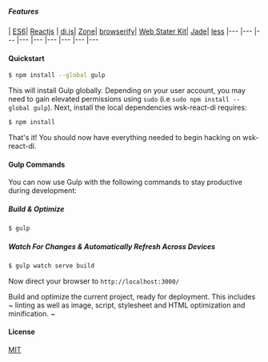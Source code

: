 ##### Features
| [ES6](https://github.com/sebmck/6to5)| [Reactjs](http://facebook.github.io/react/index.html) | [di.js](https://github.com/angular/di.js#d6d42e10727b30d8a9d8d3277fb8a6d40f6ad251)| [Zone](https://github.com/angular/zone.js#74947b6f509b)| [browserify](http://browserify.org/)| [Web Stater Kit](https://github.com/google/web-starter-kit)| [Jade](http://jade-lang.com/)| [less](http://lesscss.org/) 
|--- |--- |--- |--- |--- |--- |--- |--- |---


#### Quickstart

```sh
$ npm install --global gulp
```

This will install Gulp globally. Depending on your user account, you may need to gain elevated permissions using `sudo` (i.e `sudo npm install --global gulp`). Next, install the local dependencies wsk-react-di requires:

```sh
$ npm install
```

That's it! You should now have everything needed to begin hacking on wsk-react-di.

#### Gulp Commands

You can now use Gulp with the following commands to stay productive during development:

##### Build & Optimize

```sh
$ gulp
```

##### Watch For Changes & Automatically Refresh Across Devices

```sh
$ gulp watch serve build
```

Now direct your browser to `http://localhost:3000/`

Build and optimize the current project, ready for deployment. This includes ~ linting as well as image, script, stylesheet and HTML optimization and minification. ~

#### License
[MIT](https://github.com/markuz-brasil/wsk-react-di/blob/master/LICENSE)

